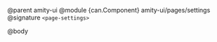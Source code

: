 @parent amity-ui
@module {can.Component} amity-ui/pages/settings <page-settings>
@signature `<page-settings>`

@body

## <page-settings>

